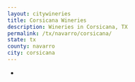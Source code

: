 ```yaml
---
layout: citywineries
title: Corsicana Wineries
description: Wineries in Corsicana, TX
permalink: /tx/navarro/corsicana/
state: tx
county: navarro
city: corsicana
---
```

-
